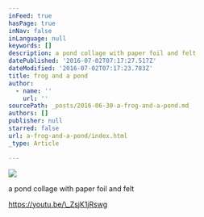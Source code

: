 ```yaml
---
inFeed: true
hasPage: true
inNav: false
inLanguage: null
keywords: []
description: a pond collage with paper foil and felt
datePublished: '2016-07-02T07:17:27.517Z'
dateModified: '2016-07-02T07:17:23.783Z'
title: frog and a pond
author:
  - name: ''
    url: ''
sourcePath: _posts/2016-06-30-a-frog-and-a-pond.md
authors: []
publisher: null
starred: false
url: a-frog-and-a-pond/index.html
_type: Article

---
```

![](https://the-grid-user-content.s3-us-west-2.amazonaws.com/eb2dd9d9-ee8e-45be-93f3-bcb77eb4f7e5.jpg)

a pond collage with paper foil and felt

https://youtu.be/\_ZsjK1jRswg